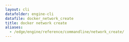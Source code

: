 ```yaml
---
layout: cli
datafolder: engine-cli
datafile: docker_network_create
title: docker network create
aliases:
  - /edge/engine/reference/commandline/network_create/
---
```

<!--
This page is automatically generated from Docker's source code. If you want to
suggest a change to the text that appears here, open a ticket or pull request
in the source repository on GitHub:

https://github.com/docker/cli
-->
